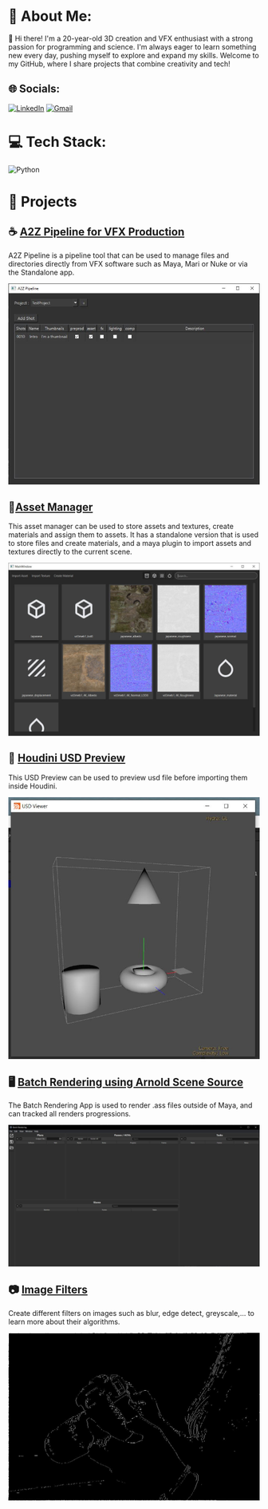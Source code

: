 # 💫 About Me:
👋 Hi there! I'm a 20-year-old 3D creation and VFX enthusiast with a strong passion for programming and science. I'm always eager to learn something new every day, pushing myself to explore and expand my skills. Welcome to my GitHub, where I share projects that combine creativity and tech!


## 🌐 Socials:
[![LinkedIn](https://img.shields.io/badge/LinkedIn-%230077B5.svg?logo=linkedin&logoColor=white)](https://www.linkedin.com/in/anthonystz/)      [![Gmail](https://img.shields.io/badge/Gmail-red?logo=gmail&logoColor=white)](mailto:astz.dev@gmail.com) 

# 💻 Tech Stack:
![Python](https://img.shields.io/badge/python-3670A0?style=for-the-badge&logo=python&logoColor=ffdd54)

#  📁 Projects

## ☕ [A2Z Pipeline for VFX Production](https://github.com/AnthonySTZ/A2Z_Pipeline)

A2Z Pipeline is a pipeline tool that can be used to manage files and directories directly from VFX software such as Maya, Mari or Nuke or via the Standalone app.

![Image](https://github.com/AnthonySTZ/A2Z_Pipeline/blob/main/assets/readme/standalone.jpg)

## 🧮[Asset Manager](https://github.com/AnthonySTZ/AssetManager)

This asset manager can be used to store assets and textures, create materials and assign them to assets. It has a standalone version that is used to store files and create materials, and a maya plugin to import assets and textures directly to the current scene.

![Image](https://github.com/AnthonySTZ/AssetManager/blob/master/assets/readme/standalone.jpg)

## 🎥 [Houdini USD Preview](https://github.com/AnthonySTZ/USD_Houdini)

This USD Preview can be used to preview usd file before importing them inside Houdini.

![Image](https://github.com/AnthonySTZ/USD_Houdini/blob/main/assets/render.jpg)

## 🖥️ [Batch Rendering using Arnold Scene Source](https://github.com/AnthonySTZ/BatchRendering)

The Batch Rendering App is used to render .ass files outside of Maya, and can tracked all renders progressions.

![Image](https://github.com/AnthonySTZ/BatchRendering/blob/main/assets/readme/main.jpg)

## 📷 [Image Filters](https://github.com/AnthonySTZ/ImageFilters)

Create different filters on images such as blur, edge detect, greyscale,... to learn more about their algorithms.

![Image](https://github.com/AnthonySTZ/ImageFilters/blob/main/assets/canny.jpg)
